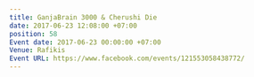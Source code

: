 ```yaml
---
title: GanjaBrain 3000 & Cherushi Die
date: 2017-06-23 12:08:00 +07:00
position: 58
Event date: 2017-06-23 00:00:00 +07:00
Venue: Rafikis
Event URL: https://www.facebook.com/events/121553058438772/
---
```


